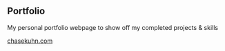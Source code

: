 ## Portfolio

My personal portfolio webpage to show off my completed projects & skills

[chasekuhn.com](http://chasekuhn.com)
